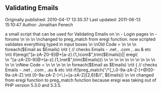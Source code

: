 ## Validating Emails 
Originally published: 2010-04-17 13:35:37 
Last updated: 2011-06-13 15:10:47 
Author: Jonathan Fenech 
 
a small script that can be used for Validating Emails on \n - Login pages\n - forums \n\n\n\nchanged to preg_match from eregi function. now scripted validates everything typed in input boxes \n\nOld Code = \n\n\n           foreach($Email as $Emails)\n\t   { // checks Emails - .net , .com , .au  & etc\n\t   if(eregi("[a-zA-Z0-9]@+[a-z].{1,}com$",trim($Emails))|| eregi(            \n           "[a-zA-Z0-9]@+[a-z].{1,}net$",trim($Emails)))\n\n\n\n\n\n\n\n\n\n\n\n\nNew Code = \n\n\n\n\n           foreach($Email as $Emails)\n\t   { // checks Emails - .net , .com , .au  & etc\n\t   if(!preg_match("/^[_\\.0-9a-zA-Z-]+@([0-9a-zA-Z]\n\t   [0-9a-zA-Z-]+\\.)+[a-zA-Z]{2,6}$/i", $Emails))\n\ni changed from eregi function to preg_match function because eregi was taking out of PHP version 5.3.0 and 5.3.5.